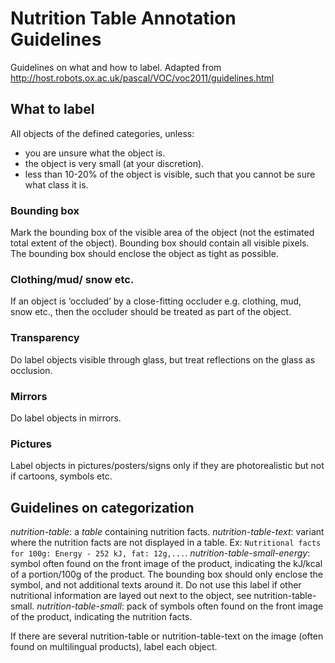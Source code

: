 # Nutrition Table Annotation Guidelines

Guidelines on what and how to label.
Adapted from http://host.robots.ox.ac.uk/pascal/VOC/voc2011/guidelines.html

## What to label
	

All objects of the defined categories, unless:

- you are unsure what the object is.
- the object is very small (at your discretion).
- less than 10-20% of the object is visible, such that you cannot be sure what class it is.

### Bounding box
Mark the bounding box of the visible area of the object (not the estimated total extent of the object).
Bounding box should contain all visible pixels. The bounding box should enclose the object as tight as possible.

### Clothing/mud/ snow etc.
If an object is ‘occluded’ by a close-fitting occluder e.g. clothing, mud, snow etc., then the occluder should be treated as part of the object.

### Transparency
Do label objects visible through glass, but treat reflections on the glass as occlusion.

### Mirrors
Do label objects in mirrors.

### Pictures
Label objects in pictures/posters/signs only if they are photorealistic but not if cartoons, symbols etc.


## Guidelines on categorization

*nutrition-table*: a _table_ containing nutrition facts.
*nutrition-table-text*: variant where the nutrition facts are not displayed in a table. Ex: `Nutritional facts for 100g: Energy - 252 kJ, fat: 12g,...`.
*nutrition-table-small-energy*: symbol often found on the front image of the product, indicating the kJ/kcal of a portion/100g of the product. The bounding box should only enclose the symbol, and not additional texts around it. Do not use this label if other nutritional information are layed out next to the object, see nutrition-table-small.
*nutrition-table-small*: pack of symbols often found on the front image of the product, indicating the nutrition facts.

If there are several nutrition-table or nutrition-table-text on the image (often found on multilingual products), label each object.
